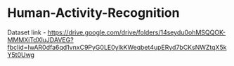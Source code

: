# Human-Activity-Recognition

Dataset link - https://drive.google.com/drive/folders/14seydu0ohMSQQOK-MMMXiTdXluJDAVEG?fbclid=IwAR0dfa6qd1vnxC9PyG0LE0ylkKWeqbet4upERyd7bCKsNWZtqX5kY5t0Uwg
